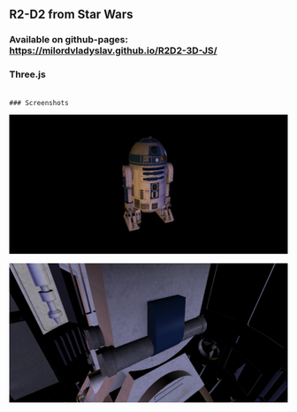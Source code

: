 ## R2-D2 from Star Wars

### Available on github-pages:  https://milordvladyslav.github.io/R2D2-3D-JS/

### Three.js

```

### Screenshots

```

![alt text](r2d2.jpg "R2D2")

![alt text](r2d2inside.jpg "R2D2 inside")

